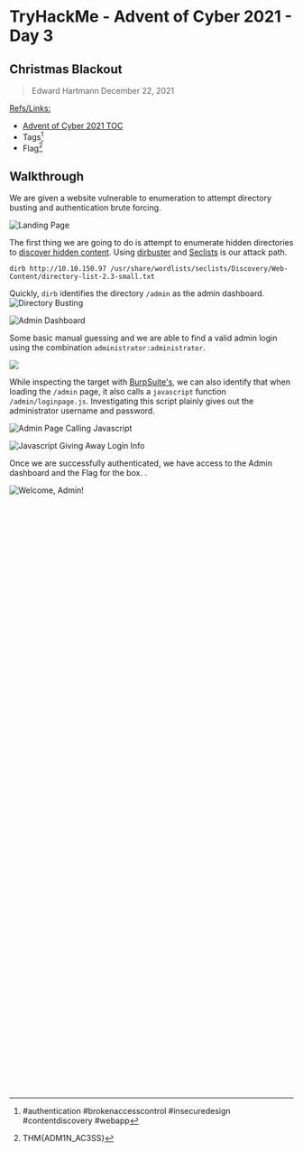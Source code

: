 # TryHackMe - Advent of Cyber 2021 - Day 3
## Christmas Blackout
> Edward Hartmann
> December 22, 2021

<u>Refs/Links:</u>
- [Advent of Cyber 2021 TOC](_AoC-2021_TOC.md)  
-  Tags[^1]
-  Flag[^2]

## Walkthrough
We are given a website vulnerable to enumeration to attempt directory busting and authentication brute forcing. 

![Landing Page](AoC-2021_Photos/13.0%20AoC-Day-3_12-22-21-Landing-Page.png)

The first thing we are going to do is attempt to enumerate hidden directories to [discover hidden content](../../../knowledge-base/concepts/web/content_discovery.md). Using [dirbuster](../../../tools/dirbuster.md) and [Seclists](../../../tools/cli_utilities/seclists.md) is our attack path. 

```
dirb http://10.10.150.97 /usr/share/wordlists/seclists/Discovery/Web-Content/directory-list-2.3-small.txt
```

Quickly, `dirb` identifies the directory `/admin` as the admin dashboard. 
![Directory Busting](AoC-2021_Photos/14.0%20AoC-Day-3_12-22-21-dirb.png)

![Admin Dashboard](AoC-2021_Photos/15.0%20AoC-Day-3_12-22-21-Admin-Dashboard.png)

Some basic manual guessing and we are able to find a valid admin login using the combination `administrator:administrator`. 

![](AoC-2021_Photos/16.0%20AoC-Day-3_12-22-21-admin-login-default-creds.png)

While inspecting the target with [BurpSuite's](../../../tools/BurpSuite.md), we can also identify that when loading the `/admin` page, it also calls a `javascript` function `/admin/loginpage.js`. Investigating this script plainly gives out the administrator username and password. 

![Admin Page Calling Javascript](AoC-2021_Photos/17.0%20oC-Day-3_12-22-21-Admin-Calling-Javascript.png)

![Javascript Giving Away Login Info](AoC-2021_Photos/18.0%20AoC-Day-3_12-22-21-Admin-JS-Vuln.png)

Once we are successfully authenticated, we have access to the Admin dashboard and the Flag for the box. . 

![Welcome, Admin!](AoC-2021_Photos/19.0%20AoC-Day-3_12-22-21-admin-dashboard-authenticated.png)
</br>
</br>
</br>
</br>
</br>
</br>
</br>
</br>
</br>
</br>
</br>
</br>
</br>
</br>
</br>
</br>
</br>
</br>
</br>
</br>
</br>
</br>
</br>
</br>
</br>
</br>
</br>
</br>
</br>
</br>
</br>
</br>
</br>
</br>
</br>
</br>
</br>
</br>
</br>
</br>
</br>
</br>
</br>
</br>
</br>
</br>
</br>
</br>
</br>
</br>
</br>
</br>
</br>
</br>
</br>
</br>
</br>
</br>
</br>
</br>
</br>
</br>
</br>

[^1]: #authentication #brokenaccesscontrol #insecuredesign #contentdiscovery #webapp 
[^2]: THM{ADM1N_AC3SS}